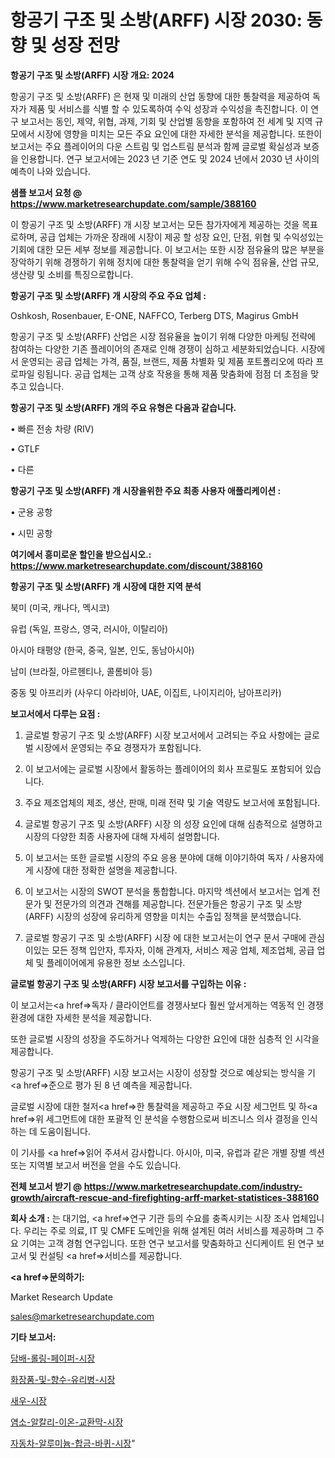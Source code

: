 # 항공기 구조 및 소방(ARFF) 시장 2030: 동향 및 성장 전망

<strong>항공기 구조 및 소방(ARFF) 시장 개요: 2024</strong>

항공기 구조 및 소방(ARFF) 은 현재 및 미래의 산업 동향에 대한 통찰력을 제공하여 독자가 제품 및 서비스를 식별 할 수 있도록하여 수익 성장과 수익성을 촉진합니다. 이 연구 보고서는 동인, 제약, 위협, 과제, 기회 및 산업별 동향을 포함하여 전 세계 및 지역 규모에서 시장에 영향을 미치는 모든 주요 요인에 대한 자세한 분석을 제공합니다. 또한이 보고서는 주요 플레이어의 다운 스트림 및 업스트림 분석과 함께 글로벌 확실성과 보증을 인용합니다. 연구 보고서에는 2023 년 기준 연도 및 2024 년에서 2030 년 사이의 예측이 나와 있습니다.



<strong>샘플 보고서 요청 @ <a href=https://www.marketresearchupdate.com/sample/388160>https://www.marketresearchupdate.com/sample/388160</a></strong>

이 항공기 구조 및 소방(ARFF) 개 시장 보고서는 모든 참가자에게 제공하는 것을 목표로하며, 공급 업체는 가까운 장래에 시장이 제공 할 성장 요인, 단점, 위협 및 수익성있는 기회에 대한 모든 세부 정보를 제공합니다. 이 보고서는 또한 시장 점유율의 많은 부분을 장악하기 위해 경쟁하기 위해 정치에 대한 통찰력을 얻기 위해 수익 점유율, 산업 규모, 생산량 및 소비를 특징으로합니다.



<strong>항공기 구조 및 소방(ARFF) 개 시장의 주요 주요 업체 :</strong>

Oshkosh, Rosenbauer, E-ONE, NAFFCO, Terberg DTS, Magirus GmbH

항공기 구조 및 소방(ARFF) 산업은 시장 점유율을 높이기 위해 다양한 마케팅 전략에 참여하는 다양한 기존 플레이어의 존재로 인해 경쟁이 심하고 세분화되었습니다. 시장에서 운영되는 공급 업체는 가격, 품질, 브랜드, 제품 차별화 및 제품 포트폴리오에 따라 프로파일 링됩니다. 공급 업체는 고객 상호 작용을 통해 제품 맞춤화에 점점 더 초점을 맞추고 있습니다.



<strong>항공기 구조 및 소방(ARFF) 개의 주요 유형은 다음과 같습니다.</strong>

• 빠른 전송 차량 (RIV)

• GTLF

• 다른



<strong>항공기 구조 및 소방(ARFF) 개 시장을위한 주요 최종 사용자 애플리케이션 :</strong>

• 군용 공항

• 시민 공항



<strong>여기에서 흥미로운 할인을 받으십시오.: <a href=https://www.marketresearchupdate.com/discount/388160>https://www.marketresearchupdate.com/discount/388160</a></strong>



<strong>항공기 구조 및 소방(ARFF) 개 시장에 대한 지역 분석</strong>

북미 (미국, 캐나다, 멕시코)

유럽 (독일, 프랑스, 영국, 러시아, 이탈리아)

아시아 태평양 (한국, 중국, 일본, 인도, 동남아시아)

남미 (브라질, 아르헨티나, 콜롬비아 등)

중동 및 아프리카 (사우디 아라비아, UAE, 이집트, 나이지리아, 남아프리카)



<strong>보고서에서 다루는 요점 :</strong>

1. 글로벌 항공기 구조 및 소방(ARFF) 시장 보고서에서 고려되는 주요 사항에는 글로벌 시장에서 운영되는 주요 경쟁자가 포함됩니다.

2. 이 보고서에는 글로벌 시장에서 활동하는 플레이어의 회사 프로필도 포함되어 있습니다.

3. 주요 제조업체의 제조, 생산, 판매, 미래 전략 및 기술 역량도 보고서에 포함됩니다.

4. 글로벌 항공기 구조 및 소방(ARFF) 시장 의 성장 요인에 대해 심층적으로 설명하고 시장의 다양한 최종 사용자에 대해 자세히 설명합니다.

5. 이 보고서는 또한 글로벌 시장의 주요 응용 분야에 대해 이야기하여 독자 / 사용자에게 시장에 대한 정확한 설명을 제공합니다.

6. 이 보고서는 시장의 SWOT 분석을 통합합니다. 마지막 섹션에서 보고서는 업계 전문가 및 전문가의 의견과 견해를 제공합니다. 전문가들은 항공기 구조 및 소방(ARFF) 시장의 성장에 유리하게 영향을 미치는 수출입 정책을 분석했습니다.

7. 글로벌 항공기 구조 및 소방(ARFF) 시장 에 대한 보고서는이 연구 문서 구매에 관심이있는 모든 정책 입안자, 투자자, 이해 관계자, 서비스 제공 업체, 제조업체, 공급 업체 및 플레이어에게 유용한 정보 소스입니다.



<strong>글로벌 항공기 구조 및 소방(ARFF) 시장 보고서를 구입하는 이유 :</strong>

이 보고서는<a href=>독자 / 클</a>라이언트를 경쟁사보다 훨씬 앞서게하는 역동적 인 경쟁 환경에 대한 자세한 분석을 제공합니다.

또한 글로벌 시장의 성장을 주도하거나 억제하는 다양한 요인에 대한 심층적 인 시각을 제공합니다.

항공기 구조 및 소방(ARFF) 시장 보고서는 시장이 성장할 것으로 예상되는 방식을 기<a href=>준으로</a> 평가 된 8 년 예측을 제공합니다.

글로벌 시장에 대한 철저<a href=>한 통찰력</a>을 제공하고 주요 시장 세그먼트 및 하<a href=>위 세그</a>먼트에 대한 포괄적 인 분석을 수행함으로써 비즈니스 의사 결정을 인식하는 데 도움이됩니다.

이 기사를 <a href=>읽어 주</a>셔서 감사합니다. 아시아, 미국, 유럽과 같은 개별 장별 섹션 또는 지역별 보고서 버전을 얻을 수도 있습니다.



<strong>전체 보고서 받기 @ <a href=https://www.marketresearchupdate.com/industry-growth/aircraft-rescue-and-firefighting-arff-market-statistices-388160>https://www.marketresearchupdate.com/industry-growth/aircraft-rescue-and-firefighting-arff-market-statistices-388160</a></strong>



<strong>회사 소개 :</strong>
는 대기업, <a href=>연구 기</a>관 등의 수요를 충족시키는 시장 조사 업체입니다. 우리는 주로 의료, IT 및 CMFE 도메인을 위해 설계된 여러 서비스를 제공하며 그 주요 기여는 고객 경험 연구입니다. 또한 연구 보고서를 맞춤화하고 신디케이트 된 연구 보고서 및 컨설팅 <a href=>서비</a>스를 제공합니다.



<strong><a href=>문의하기:</a></strong>

Market Research Update

sales@marketresearchupdate.com



<strong>기타 보고서:</strong>

<a href=https://www.linkedin.com/pulse/담배-롤링-페이퍼-시장-진입-전략-및-위험-평가2029년-trend-tracking-tips-360-analysis/>담배-롤링-페이퍼-시장</a>

<a href=https://www.linkedin.com/pulse/화장품-및-향수-유리병-시장-규모-성장-2023-data-dive-diaries-24-analysis-xqsif/>화장품-및-향수-유리병-시장</a>

<a href=https://www.linkedin.com/pulse/새우-시장-진입-전략-및-위험-평가2029년-market-matrix-musings-analysis-fpsdf/>새우-시장</a>

<a href=https://www.linkedin.com/pulse/염소-알칼리-이온-교환막-시장-세분화-연구-및-목표-고객2030년-market-matrix-musings-analysis-l9jgf/>염소-알칼리-이온-교환막-시장</a>

<a href=https://www.linkedin.com/pulse/자동차-알루미늄-합금-바퀴-시장-동향-및-성장-전망-survey-spotlight-pro-24-analysis-b8zkf/>자동차-알루미늄-합금-바퀴-시장</a>"
